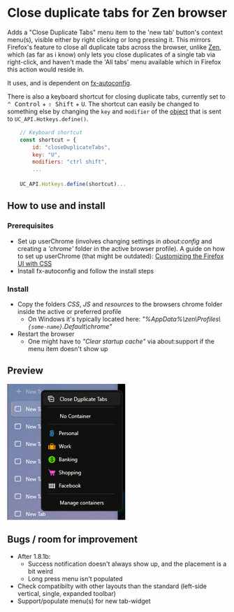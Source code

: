 # Close duplicate tabs for Zen browser

Adds a "Close Duplicate Tabs" menu item to the 'new tab' button's context menu(s), visible either by right clicking or long pressing it. This mirrors Firefox's feature to close all duplicate tabs across the browser, unlike [Zen](https://zen-browser.app/ "Zen Browser"), which (as far as i know) only lets you close duplicates of a single tab via right-click, and haven't made the 'All tabs' menu available which in Firefox this action would reside in.

It uses, and is dependent on [fx-autoconfig](https://github.com/MrOtherGuy/fx-autoconfig).

There is also a keyboard shortcut for closing duplicate tabs, currently set to <kbd>⌃ Control</kbd> + <kbd>⇧ Shift</kbd> + <kbd>U</kbd>. The shortcut can easily be changed to something else by changing the `key` and `modifier` of the [object](https://github.com/olavhaug1/zen-close-duplicate-tabs/blob/8834ebf1cfc63b3a5d4d63cd480a7884a6d1aeab/JS/duplicateTabsButton.uc.mjs#L66) that is sent to `UC_API.Hotkeys.define()`.

```js
    // Keyboard shortcut
    const shortcut = {
        id: "closeDuplicateTabs",
        key: "U",
        modifiers: "ctrl shift",
        ...

    UC_API.Hotkeys.define(shortcut)...
```

## How to use and install

### Prerequisites

* Set up userChrome (involves changing settings in _about:config_ and creating a _'chrome'_ folder in the active browser profile). A guide on how to set up userChrome (that might be outdated): [Customizing the Firefox UI with CSS](https://www.reddit.com/r/firefox/wiki/userchrome/)
* Install fx-autoconfig and follow the install steps

### Install

* Copy the folders _CSS_, _JS_ and _resources_ to the browsers chrome folder inside the active or preferred profile
  * On Windows it's typically located here: _"%AppData%\zen\Profiles\\`{some-name}`.Default\chrome"_
* Restart the browser
  * One might have to _"Clear startup cache"_ via about:support if the menu item doesn't show up

## Preview

![preview](preview.png)

## Bugs / room for improvement

- After 1.8.1b:
    - Success notification doesn't always show up, and the placement is a bit weird
    - Long press menu isn't populated
- Check compatibilty with other layouts than the standard (left-side vertical, single, expanded toolbar)
- Support/populate menu(s) for new tab-widget
